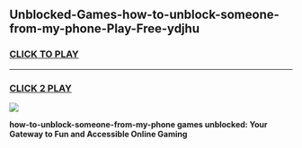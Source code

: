 
## Unblocked-Games-how-to-unblock-someone-from-my-phone-Play-Free-ydjhu
<h3>
<a href="https://premium76.site?title=how-to-unblock-someone-from-my-phone&ref=23A">CLICK TO PLAY</a></h3>
<hr>

<h3>
<a href="https://premium76.site?title=how-to-unblock-someone-from-my-phone&ref=23A">CLICK 2 PLAY</a>
  
</h3>

<a href="https://premium76.site?title=how-to-unblock-someone-from-my-phone&ref=23A"><img src="https://clearcache.store/games.png"></a>


**how-to-unblock-someone-from-my-phone games unblocked: Your Gateway to Fun and Accessible Online Gaming**
